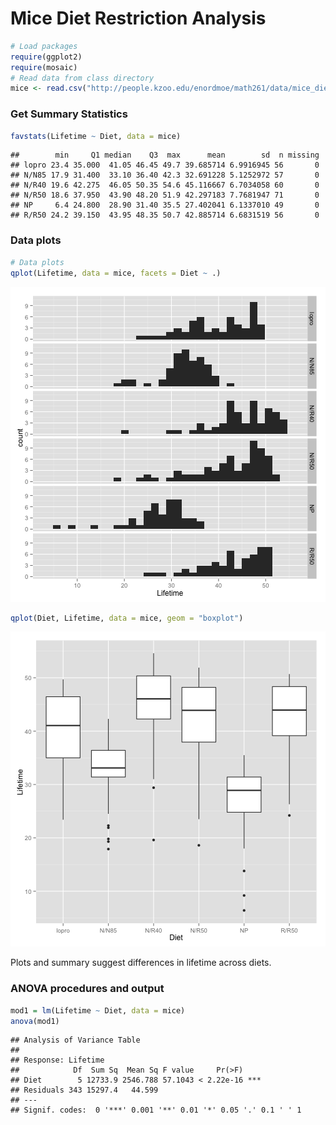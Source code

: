 Mice Diet Restriction Analysis
========================================================






```r
# Load packages
require(ggplot2)
require(mosaic)
# Read data from class directory
mice <- read.csv("http://people.kzoo.edu/enordmoe/math261/data/mice_diet_restrict.csv")
```


### Get Summary Statistics


```r
favstats(Lifetime ~ Diet, data = mice)
```

```
##        min     Q1 median    Q3  max      mean        sd  n missing
## lopro 23.4 35.000  41.05 46.45 49.7 39.685714 6.9916945 56       0
## N/N85 17.9 31.400  33.10 36.40 42.3 32.691228 5.1252972 57       0
## N/R40 19.6 42.275  46.05 50.35 54.6 45.116667 6.7034058 60       0
## N/R50 18.6 37.950  43.90 48.20 51.9 42.297183 7.7681947 71       0
## NP     6.4 24.800  28.90 31.40 35.5 27.402041 6.1337010 49       0
## R/R50 24.2 39.150  43.95 48.35 50.7 42.885714 6.6831519 56       0
```


### Data plots

```r
# Data plots
qplot(Lifetime, data = mice, facets = Diet ~ .)
```

![plot of chunk unnamed-chunk-3](figure/unnamed-chunk-31.png) 

```r
qplot(Diet, Lifetime, data = mice, geom = "boxplot")
```

![plot of chunk unnamed-chunk-3](figure/unnamed-chunk-32.png) 

Plots and summary suggest differences in lifetime across diets.

### ANOVA procedures and output


```r
mod1 = lm(Lifetime ~ Diet, data = mice)
anova(mod1)
```

```
## Analysis of Variance Table
## 
## Response: Lifetime
##            Df  Sum Sq  Mean Sq F value     Pr(>F)    
## Diet        5 12733.9 2546.788 57.1043 < 2.22e-16 ***
## Residuals 343 15297.4   44.599                       
## ---
## Signif. codes:  0 '***' 0.001 '**' 0.01 '*' 0.05 '.' 0.1 ' ' 1
```

